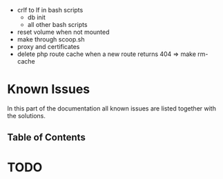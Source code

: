 * crlf to lf in bash scripts
  - db init
  - all other bash scripts
* reset volume when not mounted
* make through scoop.sh
* proxy and certificates
* delete php route cache when a new route returns 404 => make rm-cache 

# Known Issues

In this part of the documentation all known issues are listed together with the solutions.

## Table of Contents

# TODO